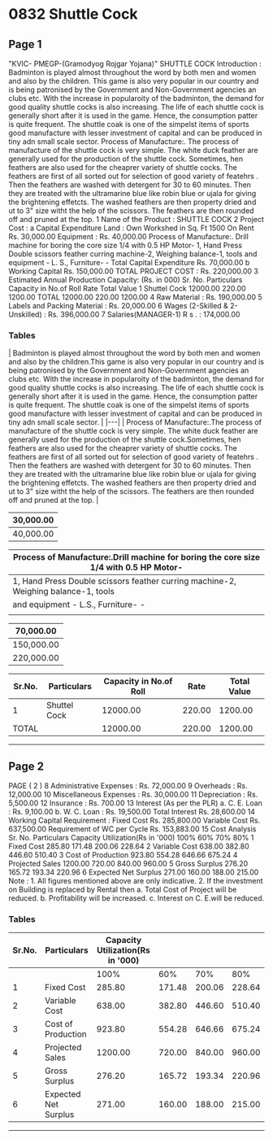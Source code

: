 # 0832 Shuttle Cock

## Page 1

"KVIC- PMEGP-(Gramodyog Rojgar Yojana)" SHUTTLE COCK Introduction : Badminton is played almost throughout the word by both men and women and also by the children. This game is also very popular in our country and is being patronised by the Government and Non-Government agencies an clubs etc. With the increase in popularoity of the badminton, the demand for good quality shuttle cocks is also increasing. The life of each shuttle cock is generally short after it is used in the game. Hence, the consumption patter is quite frequent. The shuttle coak is one of the simpelst items of sports good manufacture with lesser investment of capital and can be produced in tiny adn small scale sector. Process of Manufacture:. The process of manufacture of the shuttle cock is very simple. The white duck feather are generally used for the production of the shuttle cock. Sometimes, hen feathers are also used for the cheaprer variety of shuttle cocks. The feathers are first of all sorted out for selection of good variety of featehrs . Then the feathers are washed with detergent for 30 to 60 minutes. Then they are treated with the ultramarine blue like robin blue or ujala for giving the brightening effetcts. The washed feathers are then property dried and ut to 3" size witht the help of the scissors. The feathers are then rounded off and pruned at the top. 1 Name of the Product : SHUTTLE COCK 2 Project Cost : a Capital Expenditure Land : Own Workshed in Sq. Ft 1500 On Rent Rs. 30,000.00 Equipment : Rs. 40,000.00 Process of Manufacture:. Drill machine for boring the core size 1/4 with 0.5 HP Motor- 1, Hand Press Double scissors feather curring machine-2, Weighing balance-1, tools and equipment - L. S., Furniture- - Total Capital Expenditure Rs. 70,000.00 b Working Capital Rs. 150,000.00 TOTAL PROJECT COST : Rs. 220,000.00 3 Estimated Annual Production Capacity: (Rs. in 000) Sr. No. Particulars Capacity in No.of Roll Rate Total Value 1 Shuttel Cock 12000.00 220.00 1200.00 TOTAL 12000.00 220.00 1200.00 4 Raw Material : Rs. 190,000.00 5 Labels and Packing Material : Rs. 20,000.00 6 Wages (2-Skilled & 2- Unskilled) : Rs. 396,000.00 7 Salaries(MANAGER-1) R s . : 174,000.00

### Tables

| Badminton is played almost throughout the word by both men and women and also by the children.This game is also
very popular in our country and is being patronised by the Government and Non-Government agencies an clubs etc.
With the increase in popularoity of the badminton, the demand for good quality shuttle cocks is also increasing. The
life of each shuttle cock is generally short after it is used in the game. Hence, the consumption patter is quite frequent.
The shuttle coak is one of the simpelst items of sports good manufacture with lesser investment of capital and can be
produced in tiny adn small scale sector. |
|---|
| Process of Manufacture:.The process of manufacture of the shuttle cock is very simple. The white duck feather are
generally used for the production of the shuttle cock.Sometimes, hen feathers are also used for the cheaprer variety
of shuttle cocks. The feathers are first of all sorted out for selection of good variety of featehrs . Then the feathers are
washed with detergent for 30 to 60 minutes. Then they are treated with the ultramarine blue like robin blue or ujala for
giving the brightening effetcts. The washed feathers are then property dried and ut to 3" size witht the help of the
scissors. The feathers are then rounded off and pruned at the top. |

| 30,000.00 |
|---|
| 40,000.00 |

| Process of Manufacture:.Drill machine for boring the core size 1/4 with 0.5 HP Motor- |
|---|
| 1, Hand Press Double scissors feather curring machine-2, Weighing balance-1, tools |
| and equipment - L.S., Furniture- - |
|  |

| 70,000.00 |
|---|
| 150,000.00 |
| 220,000.00 |

| Sr.No. | Particulars | Capacity in No.of Roll | Rate | Total Value |
|---|---|---|---|---|
| 1 | Shuttel Cock | 12000.00 | 220.00 | 1200.00 |
| TOTAL |  | 12000.00 | 220.00 | 1200.00 |

---

## Page 2

PAGE ( 2 ) 8 Administrative Expenses : Rs. 72,000.00 9 Overheads : Rs. 12,000.00 10 Miscellaneous Expenses : Rs. 30,000.00 11 Depreciation : Rs. 5,500.00 12 Insurance : Rs. 700.00 13 Interest (As per the PLR) a. C. E. Loan : Rs. 9,100.00 b. W. C. Loan : Rs. 19,500.00 Total Interest Rs. 28,600.00 14 Working Capital Requirement : Fixed Cost Rs. 285,800.00 Variable Cost Rs. 637,500.00 Requirement of WC per Cycle Rs. 153,883.00 15 Cost Analysis Sr. No. Particulars Capacity Utilization(Rs in '000) 100% 60% 70% 80% 1 Fixed Cost 285.80 171.48 200.06 228.64 2 Variable Cost 638.00 382.80 446.60 510.40 3 Cost of Production 923.80 554.28 646.66 675.24 4 Projected Sales 1200.00 720.00 840.00 960.00 5 Gross Surplus 276.20 165.72 193.34 220.96 6 Expected Net Surplus 271.00 160.00 188.00 215.00 Note : 1. All figures mentioned above are only indicative. 2. If the investment on Building is replaced by Rental then a. Total Cost of Project will be reduced. b. Profitability will be increased. c. Interest on C. E.will be reduced.

### Tables

| Sr.No. | Particulars | Capacity Utilization(Rs in '000) |  |  |  |
|---|---|---|---|---|---|
|  |  | 100% | 60% | 70% | 80% |
| 1 | Fixed Cost | 285.80 | 171.48 | 200.06 | 228.64 |
| 2 | Variable Cost | 638.00 | 382.80 | 446.60 | 510.40 |
| 3 | Cost of Production | 923.80 | 554.28 | 646.66 | 675.24 |
| 4 | Projected Sales | 1200.00 | 720.00 | 840.00 | 960.00 |
| 5 | Gross Surplus | 276.20 | 165.72 | 193.34 | 220.96 |
| 6 | Expected Net Surplus | 271.00 | 160.00 | 188.00 | 215.00 |

---
